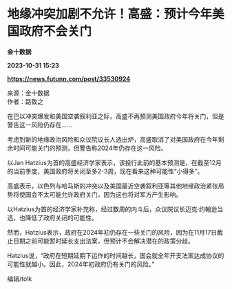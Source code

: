 # 地缘冲突加剧不允许！高盛：预计今年美国政府不会关门
**金十数据**

**2023-10-31 15:23**

**https://news.futunn.com/post/33530924**

来源：金十数据  
作者：路致之

在巴以冲突爆发和美国空袭叙利亚之际，高盛不再预测美国政府今年将关门，但是警告这一风险仍存在……

考虑到新的地缘政治风险和众议院议长人选出炉，高盛取消了对美国政府在今年剩余时间可能关门的预测，但警告称2024年仍存在这一风险。

以Jan Hatzius为首的高盛经济学家表示，该投行此前的基本预测是，在截至12月的当前季度，美国政府将关闭至多2-3周，现在看来这种可能性“小得多”。

高盛表示，以色列与哈马斯的冲突以及美国最近空袭叙利亚等其他地缘政治紧张局势将使国会不太可能允许政府关门，因为这也将对军方产生影响。

以Hatzius为首的经济学家补充称，经过数周的内斗后，众议院议长迈克·约翰逊当选，也降低了政府关闭的可能性。

然而，Hatzius表示，政府在2024年初仍存在一些关门的风险，因为在11月17日截止日期之前可能暂时延长支出法案，但预计不会解决潜在的政策分歧。

Hatzius说，“政府在短期延期下运作的时间越长，国会就全年开支法案达成协议的可能性就越小。因此，2024年初政府仍有关门的风险。”

编辑/tolk